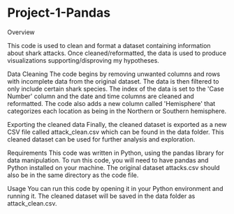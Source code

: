 # Project-1-Pandas
Overview

This code is used to clean and format a dataset containing information about shark attacks. Once cleaned/reformatted, the data is used to produce visualizations supporting/disproving my hypotheses.

Data Cleaning
The code begins by removing unwanted columns and rows with incomplete data from the original dataset. The data is then filtered to only include certain shark species. The index of the data is set to the 'Case Number' column and the date and time columns are cleaned and reformatted. The code also adds a new column called 'Hemisphere' that categorizes each location as being in the Northern or Southern hemisphere.

Exporting the cleaned data
Finally, the cleaned dataset is exported as a new CSV file called attack_clean.csv which can be found in the data folder. This cleaned dataset can be used for further analysis and exploration.

Requirements
This code was written in Python, using the pandas library for data manipulation. To run this code, you will need to have pandas and Python installed on your machine. The original dataset attacks.csv should also be in the same directory as the code file.

Usage
You can run this code by opening it in your Python environment and running it. The cleaned dataset will be saved in the data folder as attack_clean.csv.
